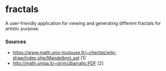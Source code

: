 # fractals
A user-friendly application for viewing and generating different fractals for artistic purpose.

### Sources
- https://www.math.univ-toulouse.fr/~cheritat/wiki-draw/index.php/Mandelbrot_set [1]
- http://math.unipa.it/~grim/Jbarrallo.PDF [2]